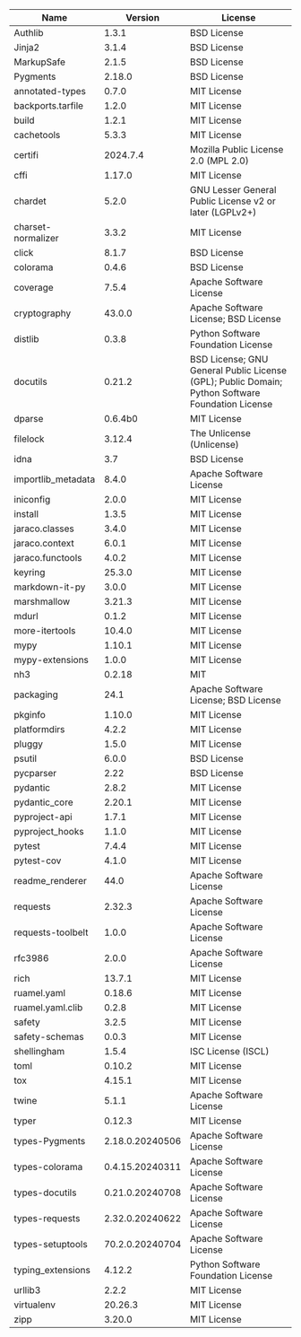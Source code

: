| Name               | Version         | License                                                                                          |
|--------------------|-----------------|--------------------------------------------------------------------------------------------------|
| Authlib            | 1.3.1           | BSD License                                                                                      |
| Jinja2             | 3.1.4           | BSD License                                                                                      |
| MarkupSafe         | 2.1.5           | BSD License                                                                                      |
| Pygments           | 2.18.0          | BSD License                                                                                      |
| annotated-types    | 0.7.0           | MIT License                                                                                      |
| backports.tarfile  | 1.2.0           | MIT License                                                                                      |
| build              | 1.2.1           | MIT License                                                                                      |
| cachetools         | 5.3.3           | MIT License                                                                                      |
| certifi            | 2024.7.4        | Mozilla Public License 2.0 (MPL 2.0)                                                             |
| cffi               | 1.17.0          | MIT License                                                                                      |
| chardet            | 5.2.0           | GNU Lesser General Public License v2 or later (LGPLv2+)                                          |
| charset-normalizer | 3.3.2           | MIT License                                                                                      |
| click              | 8.1.7           | BSD License                                                                                      |
| colorama           | 0.4.6           | BSD License                                                                                      |
| coverage           | 7.5.4           | Apache Software License                                                                          |
| cryptography       | 43.0.0          | Apache Software License; BSD License                                                             |
| distlib            | 0.3.8           | Python Software Foundation License                                                               |
| docutils           | 0.21.2          | BSD License; GNU General Public License (GPL); Public Domain; Python Software Foundation License |
| dparse             | 0.6.4b0         | MIT License                                                                                      |
| filelock           | 3.12.4          | The Unlicense (Unlicense)                                                                        |
| idna               | 3.7             | BSD License                                                                                      |
| importlib_metadata | 8.4.0           | Apache Software License                                                                          |
| iniconfig          | 2.0.0           | MIT License                                                                                      |
| install            | 1.3.5           | MIT License                                                                                      |
| jaraco.classes     | 3.4.0           | MIT License                                                                                      |
| jaraco.context     | 6.0.1           | MIT License                                                                                      |
| jaraco.functools   | 4.0.2           | MIT License                                                                                      |
| keyring            | 25.3.0          | MIT License                                                                                      |
| markdown-it-py     | 3.0.0           | MIT License                                                                                      |
| marshmallow        | 3.21.3          | MIT License                                                                                      |
| mdurl              | 0.1.2           | MIT License                                                                                      |
| more-itertools     | 10.4.0          | MIT License                                                                                      |
| mypy               | 1.10.1          | MIT License                                                                                      |
| mypy-extensions    | 1.0.0           | MIT License                                                                                      |
| nh3                | 0.2.18          | MIT                                                                                              |
| packaging          | 24.1            | Apache Software License; BSD License                                                             |
| pkginfo            | 1.10.0          | MIT License                                                                                      |
| platformdirs       | 4.2.2           | MIT License                                                                                      |
| pluggy             | 1.5.0           | MIT License                                                                                      |
| psutil             | 6.0.0           | BSD License                                                                                      |
| pycparser          | 2.22            | BSD License                                                                                      |
| pydantic           | 2.8.2           | MIT License                                                                                      |
| pydantic_core      | 2.20.1          | MIT License                                                                                      |
| pyproject-api      | 1.7.1           | MIT License                                                                                      |
| pyproject_hooks    | 1.1.0           | MIT License                                                                                      |
| pytest             | 7.4.4           | MIT License                                                                                      |
| pytest-cov         | 4.1.0           | MIT License                                                                                      |
| readme_renderer    | 44.0            | Apache Software License                                                                          |
| requests           | 2.32.3          | Apache Software License                                                                          |
| requests-toolbelt  | 1.0.0           | Apache Software License                                                                          |
| rfc3986            | 2.0.0           | Apache Software License                                                                          |
| rich               | 13.7.1          | MIT License                                                                                      |
| ruamel.yaml        | 0.18.6          | MIT License                                                                                      |
| ruamel.yaml.clib   | 0.2.8           | MIT License                                                                                      |
| safety             | 3.2.5           | MIT License                                                                                      |
| safety-schemas     | 0.0.3           | MIT License                                                                                      |
| shellingham        | 1.5.4           | ISC License (ISCL)                                                                               |
| toml               | 0.10.2          | MIT License                                                                                      |
| tox                | 4.15.1          | MIT License                                                                                      |
| twine              | 5.1.1           | Apache Software License                                                                          |
| typer              | 0.12.3          | MIT License                                                                                      |
| types-Pygments     | 2.18.0.20240506 | Apache Software License                                                                          |
| types-colorama     | 0.4.15.20240311 | Apache Software License                                                                          |
| types-docutils     | 0.21.0.20240708 | Apache Software License                                                                          |
| types-requests     | 2.32.0.20240622 | Apache Software License                                                                          |
| types-setuptools   | 70.2.0.20240704 | Apache Software License                                                                          |
| typing_extensions  | 4.12.2          | Python Software Foundation License                                                               |
| urllib3            | 2.2.2           | MIT License                                                                                      |
| virtualenv         | 20.26.3         | MIT License                                                                                      |
| zipp               | 3.20.0          | MIT License                                                                                      |

